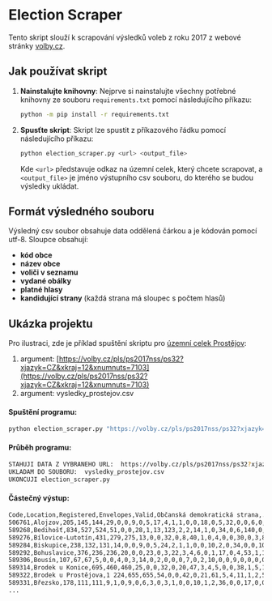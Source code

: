 # Election Scraper

Tento skript slouží k scrapování výsledků voleb z roku 2017 z webové stránky [volby.cz](https://volby.cz/pls/ps2017nss/ps3?xjazyk=CZ).

## Jak používat skript

1. **Nainstalujte knihovny**: Nejprve si nainstalujte všechny potřebné knihovny ze souboru `requirements.txt` pomocí následujícího příkazu:

    ```bash
    python -m pip install -r requirements.txt
    ```

2. **Spusťte skript**: Skript lze spustit z příkazového řádku pomocí následujícího příkazu:

    ```bash
    python election_scraper.py <url> <output_file>
    ```

    Kde `<url>` představuje odkaz na územní celek, který chcete scrapovat, a `<output_file>` je jméno výstupního csv souboru, do kterého se budou výsledky ukládat.

## Formát výsledného souboru

Výsledný csv soubor obsahuje data oddělená čárkou a je kódován pomocí utf-8. Sloupce obsahují:

- **kód obce**
- **název obce**
- **voliči v seznamu**
- **vydané obálky**
- **platné hlasy**
- **kandidující strany** (každá strana má sloupec s počtem hlasů)


## Ukázka projektu

Pro ilustraci, zde je příklad spuštění skriptu pro [územní celek Prostějov](https://volby.cz/pls/ps2017nss/ps32?xjazyk=CZ&xkraj=12&xnumnuts=7103):

1. argument: [https://volby.cz/pls/ps2017nss/ps32?xjazyk=CZ&xkraj=12&xnumnuts=7103](https://volby.cz/pls/ps2017nss/ps32?xjazyk=CZ&xkraj=12&xnumnuts=7103)
2. argument: vysledky_prostejov.csv

#### Spuštění programu:

```bash
python election_scraper.py "https://volby.cz/pls/ps2017nss/ps32?xjazyk=CZ&xkraj=12&xnumnuts=7103" "vysledky_prostejov.csv"
```

#### Průběh programu:

```bash
STAHUJI DATA Z VYBRANEHO URL:  https://volby.cz/pls/ps2017nss/ps32?xjazyk=CZ&xkraj=12&xnumnuts=7103
UKLADAM DO SOUBORU:  vysledky_prostejov.csv
UKONCUJI election_scraper.py
```

#### Částečný výstup:

```bash
Code,Location,Registered,Envelopes,Valid,Občanská demokratická strana,...
506761,Alojzov,205,145,144,29,0,0,9,0,5,17,4,1,1,0,0,18,0,5,32,0,0,6,0,0,1,1,15,0
589268,Bedihošť,834,527,524,51,0,0,28,1,13,123,2,2,14,1,0,34,0,6,140,0,0,26,0,0,0,0,82,1
589276,Bílovice-Lutotín,431,279,275,13,0,0,32,0,8,40,1,0,4,0,0,30,0,3,83,0,0,22,0,0,0,1,38,0
589284,Biskupice,238,132,131,14,0,0,9,0,5,24,2,1,1,0,0,10,2,0,34,0,0,10,0,0,0,0,19,0
589292,Bohuslavice,376,236,236,20,0,0,23,0,3,22,3,4,6,0,1,17,0,4,53,1,1,39,0,0,3,0,36,0
589306,Bousín,107,67,67,5,0,0,4,0,3,14,0,2,0,0,0,7,0,2,10,0,0,9,0,0,0,0,11,0
589314,Brodek u Konice,695,460,460,25,0,0,32,0,20,47,3,4,5,0,0,38,1,5,144,0,0,60,1,0,1,0,72,2
589322,Brodek u Prostějova,1 224,655,655,54,0,0,42,0,21,61,5,4,11,1,2,57,0,22,202,0,1,53,2,1,3,4,107,2
589331,Březsko,178,111,111,9,1,0,9,0,6,3,0,3,1,0,0,10,1,2,36,0,0,17,0,0,0,0,13,0
...
```
